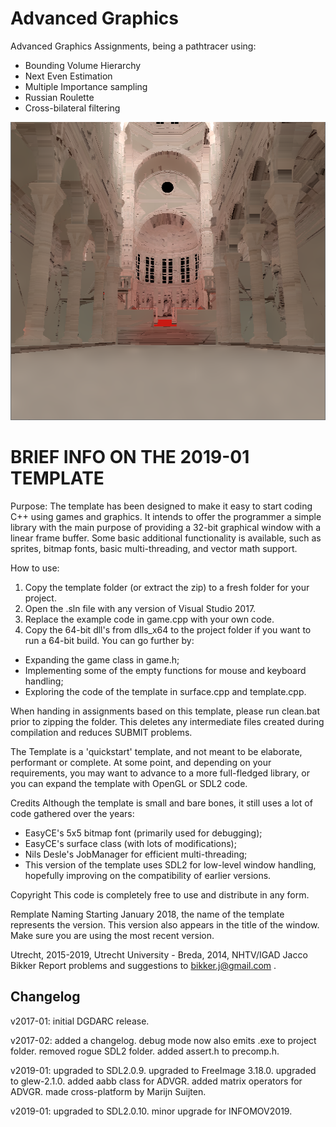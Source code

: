 # Advanced Graphics
Advanced Graphics Assignments, being a pathtracer using:
 - Bounding Volume Hierarchy
 - Next Even Estimation
 - Multiple Importance sampling
 - Russian Roulette
 - Cross-bilateral filtering

<p align="center">
   <img width="514" height="477" alt="Sibenik Cathedral with 100 SPP" src="Sibenik_100spp.png?raw=true">
</p>


# BRIEF INFO ON THE 2019-01 TEMPLATE

Purpose:
The template has been designed to make it easy to start coding C++
using games and graphics. It intends to offer the programmer a
simple library with the main purpose of providing a 32-bit graphical
window with a linear frame buffer. Some basic additional functionality
is available, such as sprites, bitmap fonts, basic multi-threading,
and vector math support.

How to use:
1. Copy the template folder (or extract the zip) to a fresh folder for
   your project. 
2. Open the .sln file with any version of Visual Studio 2017.
3. Replace the example code in game.cpp with your own code.
4. Copy the 64-bit dll's from dlls_x64 to the project folder if you
   want to run a 64-bit build.
You can go further by:
- Expanding the game class in game.h;
- Implementing some of the empty functions for mouse and keyboard
  handling;
- Exploring the code of the template in surface.cpp and template.cpp.

When handing in assignments based on this template, please run
clean.bat prior to zipping the folder. This deletes any intermediate
files created during compilation and reduces SUBMIT problems.

The Template is a 'quickstart' template, and not meant to be elaborate,
performant or complete. 
At some point, and depending on your requirements, you may want to
advance to a more full-fledged library, or you can expand the template
with OpenGL or SDL2 code.

Credits
Although the template is small and bare bones, it still uses a lot of
code gathered over the years:
- EasyCE's 5x5 bitmap font (primarily used for debugging);
- EasyCE's surface class (with lots of modifications);
- Nils Desle's JobManager for efficient multi-threading;
- This version of the template uses SDL2 for low-level window handling,
  hopefully improving on the compatibility of earlier versions.

Copyright
This code is completely free to use and distribute in any form.

Remplate Naming
Starting January 2018, the name of the template represents the version.
This version also appears in the title of the window. Make sure you
are using the most recent version.

Utrecht, 2015-2019, Utrecht University - Breda, 2014, NHTV/IGAD
Jacco Bikker
Report problems and suggestions to bikker.j@gmail.com .

## Changelog

v2017-01: 
initial DGDARC release.

v2017-02:
added a changelog.
debug mode now also emits .exe to project folder.
removed rogue SDL2 folder.
added assert.h to precomp.h.

v2019-01:
upgraded to SDL2.0.9.
upgraded to FreeImage 3.18.0.
upgraded to glew-2.1.0.
added aabb class for ADVGR.
added matrix operators for ADVGR.
made cross-platform by Marijn Suijten.

v2019-01:
upgraded to SDL2.0.10.
minor upgrade for INFOMOV2019.